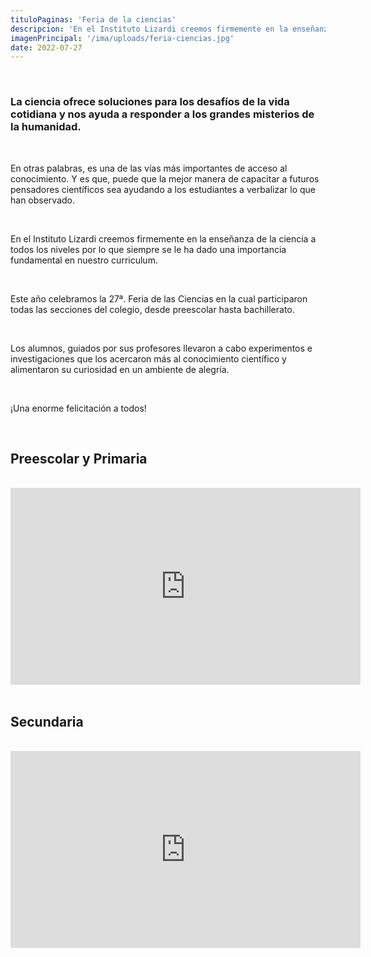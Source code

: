 ```yaml
---
tituloPaginas: 'Feria de la ciencias'
descripcion: 'En el Instituto Lizardi creemos firmemente en la enseñanza de la ciencia a todos los niveles'
imagenPrincipal: '/ima/uploads/feria-ciencias.jpg'
date: 2022-07-27
---
```


<br>

### La ciencia ofrece soluciones para los desafíos de la vida cotidiana y nos ayuda a responder a los grandes misterios de la humanidad.

<br>

En otras palabras, es una de las vías más importantes de acceso al conocimiento.
Y es que, puede que la mejor manera de capacitar a futuros pensadores científicos sea ayudando a los estudiantes a verbalizar lo que han observado.

<br>

En el Instituto Lizardi creemos firmemente en la enseñanza de la ciencia a todos los niveles por lo que siempre se le ha dado una importancia fundamental en nuestro curriculum.

<br>

Este año celebramos la 27ª.  Feria de las Ciencias en la cual participaron todas las secciones del colegio, desde preescolar hasta bachillerato.

<br>

Los alumnos, guiados por sus profesores llevaron a cabo experimentos e investigaciones que los acercaron más al conocimiento científico y alimentaron su curiosidad en un ambiente de alegría.

<br>

¡Una enorme felicitación a todos!

<br>

## Preescolar y Primaria

<br>

<div class="video">
<iframe width="560" height="315" src="https://www.youtube.com/embed/KFa6pDWZVlI?start=291" title="YouTube video player" frameborder="0" allow="accelerometer; autoplay; clipboard-write; encrypted-media; gyroscope; picture-in-picture" allowfullscreen></iframe>
</div>

<br>

## Secundaria

<br>

<div class="video">
<iframe width="560" height="315" src="https://www.youtube.com/embed/Na84PYsQYdg?start=294" title="YouTube video player" frameborder="0" allow="accelerometer; autoplay; clipboard-write; encrypted-media; gyroscope; picture-in-picture" allowfullscreen></iframe>
</div>
